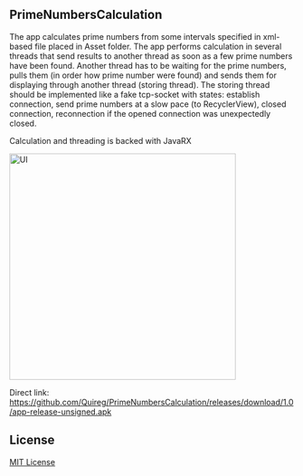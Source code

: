 ## PrimeNumbersCalculation

The app calculates prime numbers from some intervals specified in xml-based file placed in Asset folder.
The app performs calculation in several threads that send results to another thread as soon as a few prime numbers have been found.
Another thread has to be waiting for the prime numbers, pulls them (in order how prime number were found) and sends them for displaying through another thread (storing thread).
The storing thread should be implemented like a fake tcp-socket with states: establish connection, send prime numbers at a slow pace (to RecyclerView), closed connection, reconnection if the opened connection was unexpectedly closed.

Calculation and threading is backed with JavaRX

<img alt="UI" src="markdown_res/Screenshot_20170728-124245.png" width="400" />


Direct link:
https://github.com/Quireg/PrimeNumbersCalculation/releases/download/1.0/app-release-unsigned.apk

## License

[MIT License][license]

[license]: https://github.com/quireg/PrimeNumbersCalculation/blob/master/MIT-LICENSE.txt


